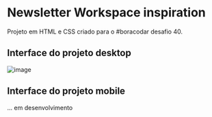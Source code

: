# Newsletter Workspace inspiration

Projeto em HTML e CSS criado para o #boracodar desafio 40.

## Interface do projeto desktop
![image](https://github.com/gustavolarsen/newsletter-workstation-inspiration/assets/55494775/1b4e7b11-3739-4cf8-aaea-6a1b73ac3d70)

## Interface do projeto mobile

... em desenvolvimento
